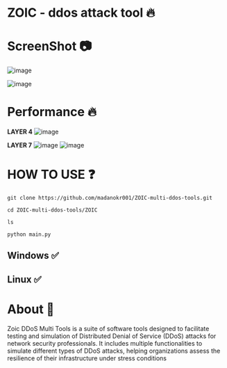 # ZOIC - ddos attack tool 🔥

# ScreenShot 📷
![image](https://github.com/user-attachments/assets/a7c8cc65-5fb3-4534-9d63-88742bb296be)

![image](https://github.com/user-attachments/assets/a390ca53-b6c7-4a93-880e-8fc1f8c735cf)


# Performance 🔥
**LAYER 4**
![image](https://github.com/user-attachments/assets/f9cb37c7-6de2-4883-bfb5-8dcd75b2d14c)

**LAYER 7**
![image](https://github.com/user-attachments/assets/01f80c2a-dc7e-4ea1-ac9a-435e68c3d141)
![image](https://github.com/user-attachments/assets/983bd6d2-3cce-4360-a1e6-5659bfcaa1e3)

# HOW TO USE ❓
```
git clone https://github.com/madanokr001/ZOIC-multi-ddos-tools.git
```
```
cd ZOIC-multi-ddos-tools/ZOIC
```
```
ls
```
```
python main.py
```

## Windows ✅
## Linux ✅

# About 🤑
Zoic DDoS Multi Tools is a suite of software tools designed to facilitate testing and simulation of Distributed Denial of Service (DDoS) attacks for network security professionals. It includes multiple functionalities to simulate different types of DDoS attacks, helping organizations assess the resilience of their infrastructure under stress conditions






